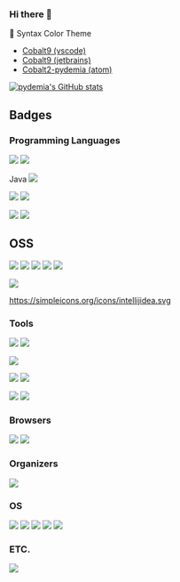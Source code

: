### Hi there 👋

🌈 Syntax Color Theme
- [Cobalt9 (vscode)](https://github.com/pydemia/cobalt9-vscode)
- [Cobalt9 (jetbrains)](https://github.com/pydemia/cobalt9-jetbrains)
- [Cobalt2-pydemia (atom)](https://github.com/pydemia/pydemia-atom-syntax)

[![pydemia's GitHub stats](https://github-readme-stats.vercel.app/api?username=pydemia&theme=cobalt2)](https://github.com/anuraghazra/github-readme-stats)

<!--
**pydemia/pydemia** is a ✨ _special_ ✨ repository because its `README.md` (this file) appears on your GitHub profile.

Here are some ideas to get you started:

- 🔭 I’m currently working on ...
- 🌱 I’m currently learning ...
- 👯 I’m looking to collaborate on ...
- 🤔 I’m looking for help with ...
- 💬 Ask me about ...
- 📫 How to reach me: ...
- 😄 Pronouns: ...
- ⚡ Fun fact: ...
✨🎨🌈
:white_check_mark:
:no_entry:

:heavy_check_mark: :white_check_mark:
:x: :no_entry:
:warning:

:bulb: :bell:
:speech_balloon:
:star: :zap:
:grey_question:

:+1:
:-1:
:trophy:

:trophy::bell::point_right::speech_balloon::mega::loudspeaker::four_leaf_clover::seedling::hourglass::whale::collision::zap::cloud::star::sunny::ok_hand::hand::grey_question::lock::bulb::pushpin::x::ballot_box_with_check::no_entry::no_entry_sign::negative_squared_cross_mark::heavy_check_mark::o::heavy_exclamation_mark::heavy_multiplication_x::heavy_plus_sign::heavy_minus_sign::red_circle::white_check_mark::exclamation:
-->


## Badges

### Programming Languages
<a href="https://simpleicons.org/icons/python.svg" target="_blank"><img src="https://img.shields.io/badge/Python-3776AB?style=flat-square&logo=python&logoColor=white"/></a>
<a href="https://simpleicons.org/icons/c.svg" target="_blank"><img src="https://img.shields.io/badge/C-A8B9CC?style=flat-square&logo=c&logoColor=white"/></a>

Java
<a href="https://simpleicons.org/icons/kotlin.svg" target="_blank"><img src="https://img.shields.io/badge/Kotlin-7F52FF?style=flat-square&logo=kotlin&logoColor=white"/></a>

<a href="https://simpleicons.org/icons/javascript.svg" target="_blank"><img src="https://img.shields.io/badge/Javascript-F7DF1E?style=flat-square&logo=javascript&logoColor=white"/></a>
<a href="https://simpleicons.org/icons/typescript.svg" target="_blank"><img src="https://img.shields.io/badge/Typescript-3178C6?style=flat-square&logo=typescript&logoColor=white"/></a>

<a href="https://simpleicons.org/icons/julia.svg" target="_blank"><img src="https://img.shields.io/badge/Julia-9558B2?style=flat-square&logo=julia&logoColor=white"/></a>
<a href="https://simpleicons.org/icons/go.svg" target="_blank"><img src="https://img.shields.io/badge/Go-00ADD8?style=flat-square&logo=go&logoColor=white"/></a>

## OSS

<a href="https://simpleicons.org/icons/docker.svg" target="_blank"><img src="https://img.shields.io/badge/Docker-2496ED?style=flat-square&logo=docker&logoColor=white"/></a>
<a href="https://simpleicons.org/icons/kubernetes.svg" target="_blank"><img src="https://img.shields.io/badge/Kubernetes-326CE5?style=flat-square&logo=kubernetes&logoColor=white"/></a>
<a href="https://simpleicons.org/icons/opensearch.svg" target="_blank"><img src="https://img.shields.io/badge/Opensearch-005EB8?style=flat-square&logo=opensearch&logoColor=white"/></a>
<a href="https://simpleicons.org/icons/pydantic.svg" target="_blank"><img src="https://img.shields.io/badge/Pydantic-E92063?style=flat-square&logo=pydantic&logoColor=white"/></a>
<a href="https://simpleicons.org/icons/fastapi.svg" target="_blank"><img src="https://img.shields.io/badge/FastAPI-009688?style=flat-square&logo=fastapi&logoColor=white"/></a>

<a href="https://simpleicons.org/icons/qmk.svg" target="_blank"><img src="https://img.shields.io/badge/QMK-333333?style=flat-square&logo=qmk&logoColor=white"/></a>

https://simpleicons.org/icons/intellijidea.svg
### Tools

<a href="https://simpleicons.org/icons/visualstudiocode.svg" target="_blank"><img src="https://img.shields.io/badge/VSCode-007ACC?style=flat-square&logo=visualstudiocode&logoColor=white"/></a>
<a href="https://simpleicons.org/icons/intellijidea.svg" target="_blank"><img src="https://img.shields.io/badge/IntelliJ-000000?style=flat-square&logo=intellijidea&logoColor=white"/></a>

<a href="https://simpleicons.org/icons/slack.svg" target="_blank"><img src="https://img.shields.io/badge/Slack-4A154B?style=flat-square&logo=slack&logoColor=white"/></a>

<a href="https://simpleicons.org/icons/zsh.svg" target="_blank"><img src="https://img.shields.io/badge/zsh-F15A24?style=flat-square&logo=zsh&logoColor=white"/></a>
<a href="https://simpleicons.org/icons/gnubash.svg" target="_blank"><img src="https://img.shields.io/badge/bash-4EAA25?style=flat-square&logo=gnubash&logoColor=white"/></a>

<a href="https://simpleicons.org/icons/iterm2.svg" target="_blank"><img src="https://img.shields.io/badge/iTerm2-000000?style=flat-square&logo=iterm2&logoColor=white"/></a>
<a href="https://simpleicons.org/icons/windowsterminal.svg" target="_blank"><img src="https://img.shields.io/badge/WindowsTerminal-4D4D4D?style=flat-square&logo=windowsterminal&logoColor=white"/></a>

### Browsers

<a href="https://simpleicons.org/icons/vivaldi.svg" target="_blank"><img src="https://img.shields.io/badge/Vivaldi-EF3939?style=flat-square&logo=vivaldi&logoColor=white"/></a>
<a href="https://simpleicons.org/icons/microsoftedge.svg" target="_blank"><img src="https://img.shields.io/badge/MSEdge-0078D7?style=flat-square&logo=microsoftedge&logoColor=white"/></a>

### Organizers

<a href="https://simpleicons.org/icons/microsoftonenote.svg" target="_blank"><img src="https://img.shields.io/badge/OneNote-7719AA?style=flat-square&logo=microsoftonenote&logoColor=white"/></a>

### OS

<a href="https://simpleicons.org/icons/ubuntu.svg" target="_blank"><img src="https://img.shields.io/badge/Ubuntu-E95420?style=flat-square&logo=ubuntu&logoColor=white"/></a>
<a href="https://simpleicons.org/icons/windows.svg" target="_blank"><img src="https://img.shields.io/badge/Windows-0078D4?style=flat-square&logo=windows&logoColor=white"/></a>
<a href="https://simpleicons.org/icons/android.svg" target="_blank"><img src="https://img.shields.io/badge/Android-3DDC84?style=flat-square&logo=android&logoColor=white"/></a>
<a href="https://simpleicons.org/icons/elementary.svg" target="_blank"><img src="https://img.shields.io/badge/Elementary-64BAFF?style=flat-square&logo=elementary&logoColor=white"/></a>
<a href="https://simpleicons.org/icons/alpinelinux.svg" target="_blank"><img src="https://img.shields.io/badge/Alpine-0D597F?style=flat-square&logo=alpinelinux&logoColor=white"/></a>

### ETC.

<a href="https://simpleicons.org/icons/rainmeter.svg" target="_blank"><img src="https://img.shields.io/badge/Rainmeter-19519B?style=flat-square&logo=rainmeter&logoColor=white"/></a>


